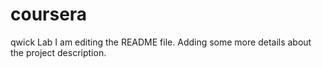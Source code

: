 # coursera
qwick Lab 
I am editing the README file. Adding some more details about the project description.
